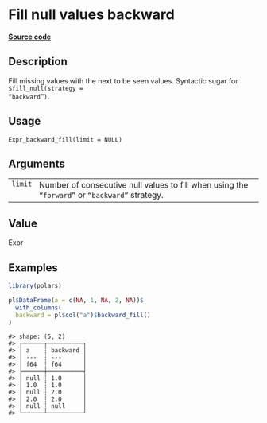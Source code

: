 

# Fill null values backward

[**Source code**](https://github.com/pola-rs/r-polars/tree/main/R/expr__expr.R#L1703)

## Description

Fill missing values with the next to be seen values. Syntactic sugar for
<code style="white-space: pre;">$fill_null(strategy =
“backward”)</code>.

## Usage

<pre><code class='language-R'>Expr_backward_fill(limit = NULL)
</code></pre>

## Arguments

<table>
<tr>
<td style="white-space: nowrap; font-family: monospace; vertical-align: top">
<code id="Expr_backward_fill_:_limit">limit</code>
</td>
<td>
Number of consecutive null values to fill when using the
<code>“forward”</code> or <code>“backward”</code> strategy.
</td>
</tr>
</table>

## Value

Expr

## Examples

``` r
library(polars)

pl$DataFrame(a = c(NA, 1, NA, 2, NA))$
  with_columns(
  backward = pl$col("a")$backward_fill()
)
```

    #> shape: (5, 2)
    #> ┌──────┬──────────┐
    #> │ a    ┆ backward │
    #> │ ---  ┆ ---      │
    #> │ f64  ┆ f64      │
    #> ╞══════╪══════════╡
    #> │ null ┆ 1.0      │
    #> │ 1.0  ┆ 1.0      │
    #> │ null ┆ 2.0      │
    #> │ 2.0  ┆ 2.0      │
    #> │ null ┆ null     │
    #> └──────┴──────────┘
